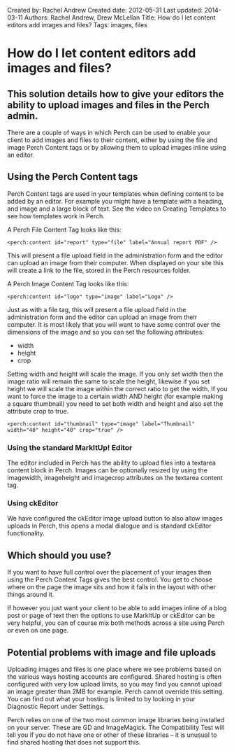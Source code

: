 Created by: Rachel Andrew
Created date: 2012-05-31
Last updated: 2014-03-11
Authors: Rachel Andrew, Drew McLellan
Title: How do I let content editors add images and files?
Tags: images, files

# How do I let content editors add images and files?

## This solution details how to give your editors the ability to upload images and files in the Perch admin.

There are a couple of ways in which Perch can be used to enable your client to add images and files to their content, either by using the file and image Perch Content tags or by allowing them to upload images inline using an editor.

## Using the Perch Content tags

Perch Content tags are used in your templates when defining content to be added by an editor. For example you might have a template with a heading, and image and a large block of text. See the video on Creating Templates to see how templates work in Perch.

A Perch File Content Tag looks like this:

    <perch:content id="report" type="file" label="Annual report PDF" />

This will present a file upload field in the administration form and the editor can upload an image from their computer. When displayed on your site this will create a link to the file, stored in the Perch resources folder.

A Perch Image Content Tag looks like this:

    <perch:content id="logo" type="image" label="Logo" />

Just as with a file tag, this will present a file upload field in the administration form and the editor can upload an image from their computer. It is most likely that you will want to have some control over the dimensions of the image and so you can set the following attributes:

* width
* height
* crop

Setting width and height will scale the image. If you only set width then the image ratio will remain the same to scale the height, likewise if you set height we will scale the image within the correct ratio to get the width. If you want to force the image to a certain width AND height (for example making a square thumbnail) you need to set both width and height and also set the attribute crop to true.

    <perch:content id="thumbnail" type="image" label="Thumbnail" width="40" height="40" crop="true" />

### Using the standard MarkItUp! Editor

The editor included in Perch has the ability to upload files into a textarea content block in Perch. Images can be optionally resized by using the imagewidth, imageheight and imagecrop attributes on the textarea content tag.

### Using ckEditor

We have configured the ckEditor image upload button to also allow images uploads in Perch, this opens a modal dialogue and is standard ckEditor functionality.

## Which should you use?

If you want to have full control over the placement of your images then using the Perch Content Tags gives the best control. You get to choose where on the page the image sits and how it falls in the layout with other things around it.

If however you just want your client to be able to add images inline of a blog post or page of text then the options to use MarkItUp or ckEditor can be very helpful, you can of course mix both methods across a site using Perch or even on one page.

## Potential problems with image and file uploads

Uploading images and files is one place where we see problems based on the various ways hosting accounts are configured. Shared hosting is often configured with very low upload limits, so you may find you cannot upload an image greater than 2MB for example. Perch cannot override this setting. You can find out what your hosting is limited to by looking in your Diagnostic Report under Settings.

Perch relies on one of the two most common image libraries being installed on your server. These are GD and ImageMagick. The Compatibility Test will tell you if you do not have one or other of these libraries – it is unusual to find shared hosting that does not support this.